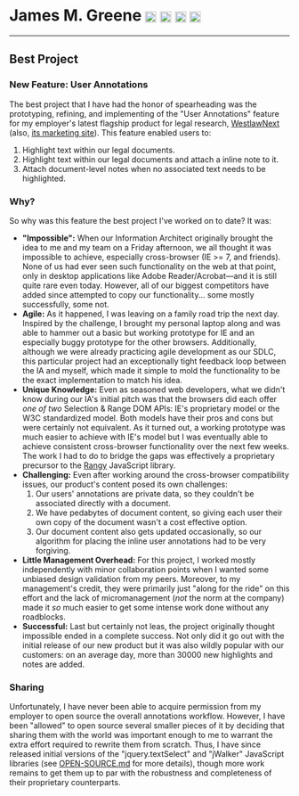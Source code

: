 # James M. Greene [<img class="emoji" title="GitHub" alt=":octocat:" src="https://a248.e.akamai.net/assets.github.com/images/icons/emoji/octocat.png" height="20" width="20" align="absmiddle" />][me/gh] [<img class="emoji" title="Twitter" alt=":bird:" src="https://a248.e.akamai.net/assets.github.com/images/icons/emoji/bird.png" height="20" width="20" align="absmiddle" />][me/t] [<img class="emoji" title="Email" alt=":e-mail:" src="https://a248.e.akamai.net/assets.github.com/images/icons/emoji/e-mail.png" height="20" width="20" align="absmiddle" />][me/email] [<img class="emoji" title="Website" alt=":earth_americas:" src="https://a248.e.akamai.net/assets.github.com/images/icons/emoji/earth_americas.png" height="20" width="20" align="absmiddle" />][me/site]  

---

## Best Project

### New Feature: User Annotations
The best project that I have had the honor of spearheading was the prototyping, refining, and implementing of the "User Annotations" feature for my employer's latest flagship product for legal research, [WestlawNext][wlnext/product] (also, [its marketing site][wlnext/promo]). This feature enabled users to:
 1. Highlight text within our legal documents.
 2. Highlight text within our legal documents and attach a inline note to it.
 3. Attach document-level notes when no associated text needs to be highlighted.


### Why?
So why was this feature the best project I've worked on to date?  It was:
 - **"Impossible":** When our Information Architect originally brought the idea to me and my team on a Friday afternoon, we all thought it was impossible to achieve, especially cross-browser (IE >= 7, and friends). None of us had ever seen such functionality on the web at that point, only in desktop applications like Adobe Reader/Acrobat&mdash;and it is still quite rare even today. However, all of our biggest competitors have added since attempted to copy our functionality... some mostly successfully, some not.
 - **Agile:** As it happened, I was leaving on a family road trip the next day. Inspired by the  challenge, I brought my personal laptop along and was able to hammer out a basic but working prototype for IE and an especially buggy prototype for the other browsers. Additionally, although we were already practicing agile development as our SDLC, this particular project had an exceptionally tight feedback loop between the IA and myself, which made it simple to mold the functionality to be the exact implementation to match his idea.
 - **Unique Knowledge:** Even as seasoned web developers, what we didn't know during our IA's initial pitch was that the browsers did each offer _one of two_ Selection & Range DOM APIs: IE's proprietary model or the W3C standardized model. Both models have their pros and cons but were certainly not equivalent. As it turned out, a working prototype was much easier to achieve with IE's model but I was eventually able to achieve consistent cross-browser functionality over the next few weeks. The work I had to do to bridge the gaps was effectively a proprietary precursor to the [Rangy][rangy] JavaScript library.
 - **Challenging:** Even after working around the cross-browser compatibility issues, our product's content posed its own challenges:
     1. Our users' annotations are private data, so they couldn't be associated directly with a document.
     2. We have pedabytes of document content, so giving each user their own copy of the document wasn't a cost effective option.
     3. Our document content also gets updated occasionally, so our algorithm for placing the inline user annotations had to be very forgiving.
 - **Little Management Overhead:** For this project, I worked mostly independently with minor collaboration points when I wanted some unbiased design validation from my peers. Moreover, to my management's credit, they were primarily just "along for the ride" on this effort and the lack of micromanagement (_not_ the norm at the company) made it _so_ much easier to get some intense work done without any roadblocks.
 - **Successful:** Last but certainly not leas, the project originally thought impossible ended in a complete success. Not only did it go out with the initial release of our new product but it was also wildly popular with our customers: on an average day, more than 30000 new highlights and notes are added.


### Sharing
Unfortunately, I have never been able to acquire permission from my employer to open source the overall annotations workflow. However, I have been "allowed" to open source several smaller pieces of it by deciding that sharing them with the world was important enough to me to warrant the extra effort required to rewrite them from scratch. Thus, I have since released initial versions of the "jquery.textSelect" and "jWalker" JavaScript libraries (see [OPEN-SOURCE.md][cover-letter/open-source] for more details), though more work remains to get them up to par with the robustness and completeness of their proprietary counterparts.


[me/gh]: http://github.com/JamesMGreene "GitHub"
[me/t]: http://twitter.com/_JamesMGreene "Twitter"
[me/email]: mailto:james.m.greene@gmail.com "Email"
[me/site]: http://about.me/JamesMGreene "Website"
[wlnext/product]: http://next.westlaw.com
[wlnext/promo]: http://westlawnext.com
[rangy]: http://code.google.com/p/rangy
[cover-letter/open-source]: OPEN-SOURCE.md
